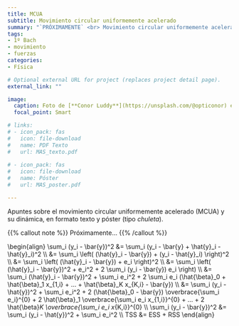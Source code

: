 ```yaml
---
title: MCUA
subtitle: Movimiento circular uniformemente acelerado
summary: "`PRÓXIMAMENTE` <br> Movimiento circular uniformemente acelerado y dinámica del movimiento circular."
tags:
- 1º Bach
- movimiento
- fuerzas
categories:
- Física

# Optional external URL for project (replaces project detail page).
external_link: ""

image:
  caption: Foto de [**Conor Luddy**](https://unsplash.com/@opticonor) en [Unsplash](https://unsplash.com)
  focal_point: Smart

# links:
# - icon_pack: fas
#   icon: file-download
#   name: PDF Texto
#   url: MAS_texto.pdf
  
# - icon_pack: fas
#   icon: file-download
#   name: Póster
#   url: MAS_poster.pdf

---
```


Apuntes sobre el movimiento circular uniformemente acelerado (MCUA) y su dinámica, en formato texto y póster (tipo _chuleta_).

{{% callout note %}}
Próximamente...
{{% /callout %}}

\begin{align}
\sum_i (y_i - \bar{y})^2 &= \sum_i (y_i - \bar{y} + \hat{y}_i - \hat{y}_i)^2 \\\\
&= \sum_i \left( (\hat{y}_i - \bar{y}) + (y_i - \hat{y}_i) \right)^2 \\\\
&= \sum_i \left( (\hat{y}_i - \bar{y}) + e_i \right)^2 \\\\
&= \sum_i \left( (\hat{y}_i - \bar{y})^2 + e_i^2 + 2 \sum_i (y_i - \bar{y}) e_i \right) \\\\
&= \sum_i (\hat{y}_i - \bar{y})^2 + \sum_i e_i^2 + 2 \sum_i e_i (\hat{\beta}_0 + \hat{\beta}_1 x\_{1,i} + ... + \hat{\beta}_K x\_{K,i} - \bar{y}) \\\\
&= \sum_i (y_i - \hat{y})^2 + \sum_i e_i^2 + 2 (\hat{\beta}_0 - \bar{y}) \overbrace{\sum_i e_i}^{0} + 2 \hat{\beta}_1 \overbrace{\sum_i e_i x\_{1,i}}^{0} + ... + 2 \hat{\beta}_K \overbrace{\sum_i e_i x_{K,i}}^{0} \\\\
\sum_i (y_i - \bar{y})^2 &= \sum_i (y_i - \hat{y})^2 + \sum_i e_i^2 \\\\
TSS &= ESS + RSS
\end{align}
